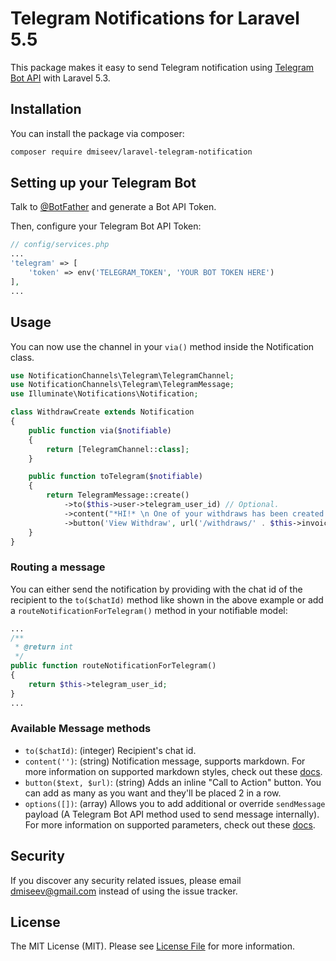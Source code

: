 # Telegram Notifications for Laravel 5.5

This package makes it easy to send Telegram notification using [Telegram Bot API](https://core.telegram.org/bots) with Laravel 5.3.

## Installation

You can install the package via composer:

``` bash
composer require dmiseev/laravel-telegram-notification
```

## Setting up your Telegram Bot

Talk to [@BotFather](https://core.telegram.org/bots#6-botfather) and generate a Bot API Token.

Then, configure your Telegram Bot API Token:

```php
// config/services.php
...
'telegram' => [
    'token' => env('TELEGRAM_TOKEN', 'YOUR BOT TOKEN HERE')
],
...
```

## Usage

You can now use the channel in your `via()` method inside the Notification class.

``` php
use NotificationChannels\Telegram\TelegramChannel;
use NotificationChannels\Telegram\TelegramMessage;
use Illuminate\Notifications\Notification;

class WithdrawCreate extends Notification
{
    public function via($notifiable)
    {
        return [TelegramChannel::class];
    }

    public function toTelegram($notifiable)
    {
        return TelegramMessage::create()
            ->to($this->user->telegram_user_id) // Optional.
            ->content("*HI!* \n One of your withdraws has been created!") // Markdown supported.
            ->button('View Withdraw', url('/withdraws/' . $this->invoice->id)); // Inline Button
    }
}
```

### Routing a message

You can either send the notification by providing with the chat id of the recipient to the `to($chatId)` method like shown in the above example or add a `routeNotificationForTelegram()` method in your notifiable model:

``` php
...
/**
 * @return int
 */
public function routeNotificationForTelegram()
{
    return $this->telegram_user_id;
}
...
```

### Available Message methods

- `to($chatId)`: (integer) Recipient's chat id.
- `content('')`: (string) Notification message, supports markdown. For more information on supported markdown styles, check out these [docs](https://telegram-bot-sdk.readme.io/docs/sendmessage#section-markdown-style).
- `button($text, $url)`: (string) Adds an inline "Call to Action" button. You can add as many as you want and they'll be placed 2 in a row.
- `options([])`: (array) Allows you to add additional or override `sendMessage` payload (A Telegram Bot API method used to send message internally). For more information on supported parameters, check out these [docs](https://telegram-bot-sdk.readme.io/docs/sendmessage).

## Security

If you discover any security related issues, please email dmiseev@gmail.com instead of using the issue tracker.

## License

The MIT License (MIT). Please see [License File](LICENSE) for more information.
